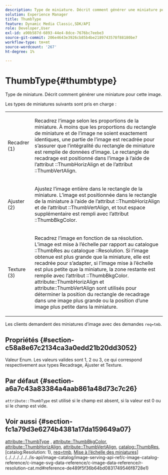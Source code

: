 ```yaml
---
description: Type de miniature. Décrit comment générer une miniature pour cette image.
solution: Experience Manager
title: ThumbType
feature: Dynamic Media Classic,SDK/API
role: Developer,User
exl-id: a90b587d-6893-44e4-8dce-7676bc7eebe3
source-git-commit: 206e4643e3926cb85b4be2189743578f88180be7
workflow-type: tm+mt
source-wordcount: '267'
ht-degree: 1%

---
```


# ThumbType{#thumbtype}

Type de miniature. Décrit comment générer une miniature pour cette image.

Les types de miniatures suivants sont pris en charge :

<table id="simpletable_874E4190A1DC4FB0AE1B2E3734746527"> 
 <tr class="strow"> 
  <td class="stentry"> <p>Recadrer (1) </p></td> 
  <td class="stentry"> <p>Recadrez l’image selon les proportions de la miniature. À moins que les proportions du rectangle de miniature et de l’image ne soient exactement identiques, une partie de l’image est recadrée pour s’assurer que l’intégralité du rectangle de miniature est remplie de données d’image. Le rectangle de recadrage est positionné dans l’image à l’aide de l’attribut <span class="codeph"> ::ThumbHorizAlign</span> et de l’attribut <span class="codeph"> ::ThumbVertAlign</span>. </p></td> 
 </tr> 
 <tr class="strow"> 
  <td class="stentry"> <p>Ajuster (2) </p></td> 
  <td class="stentry"> <p>Ajustez l’image entière dans le rectangle de la miniature. L’image est positionnée dans le rectangle de la miniature à l’aide de l’attribut <span class="codeph"> ::ThumbHorizAlign</span> et de l’attribut <span class="codeph"> ::ThumbVertAlign</span>, et tout espace supplémentaire est rempli avec l’attribut <span class="codeph">::ThumbBkgColor</span>. </p></td> 
 </tr> 
 <tr class="strow"> 
  <td class="stentry"> <p>Texture (3) </p></td> 
  <td class="stentry"> <p>Recadrez l’image en fonction de sa résolution. L’image est mise à l’échelle par rapport au catalogue <span class="codeph"> ::ThumbRes</span> au catalogue <span class="codeph"> ::Resolution</span>. Si l’image obtenue est plus grande que la miniature, elle est recadrée pour s’adapter, si l’image mise à l’échelle est plus petite que la miniature, la zone restante est remplie avec l’attribut <span class="codeph">::ThumbBkgColor</span>. <span class="codeph"> attribute::ThumbHorizAlign</span> et <span class="codeph"> attribute::ThumbVertAlign</span> sont utilisés pour déterminer la position du rectangle de recadrage dans une image plus grande ou la position d’une image plus petite dans la miniature. </p></td> 
 </tr> 
</table>

Les clients demandent des miniatures d’image avec des demandes `req=tmb`.

## Propriétés {#section-c58a8e67c2134ca3a0edd21b20dd3052}

Valeur Enum. Les valeurs valides sont 1, 2 ou 3, ce qui correspond respectivement aux types Recadrage, Ajuster et Texture.

## Par défaut {#section-a6a7c43a83384a4aab861a48d73c7c26}

`attribute::ThumbType` est utilisé si le champ est absent, si la valeur est 0 ou si le champ est vide.

## Voir aussi {#section-fc1a79d3e6274b4381a17da159649a07}

[attribute::ThumbType](../../../../../../is-api/image-catalog/image-serving-api-ref/c-image-catalog-reference/c-attributes-reference/r-thumbtype.md#reference-329e9dbf3e5f49548d1eb61915b538f5) , [attribute::ThumbBkgColor](../../../../../../is-api/image-catalog/image-serving-api-ref/c-image-catalog-reference/c-attributes-reference/r-thumbbkgcolor.md#reference-8e38088e79a54446a9106d0b93c9b31e), [attribute::ThumbHorizAlign](../../../../../../is-api/image-catalog/image-serving-api-ref/c-image-catalog-reference/c-attributes-reference/r-thumbhorizalign.md#reference-0ae8b88669df4769a9053b22aca33691), [attribute::ThumbVertAlign](../../../../../../is-api/image-catalog/image-serving-api-ref/c-image-catalog-reference/c-attributes-reference/r-thumbvertalign.md#reference-d47c6b34588c4855b04ad134e472f04f), [catalog::ThumbRes](../../../../../../is-api/image-catalog/image-serving-api-ref/c-image-catalog-reference/c-image-svg-data-reference/c-image-data-reference/r-thumbres-cat.md#reference-eedb9991397347c3bed5bd0a785c4c69), [catalog:Resolution: 1}, [req=tmb](../../../../../../is-api/http-ref/image-serving-api-ref/c-http-protocol-reference/c-command-reference/r-req/r-req.md#reference-907cdb4a97034db7ad94695f25552e76), [Mise à l’échelle des miniatures](../../../../../../is-api/http-ref/image-serving-api-ref/c-http-protocol-reference/c-notes-on-server-behavior/r-thumbnail-scaling.md#reference-0f71817f721d4913b34816758d69b07f)](../../../../../../is-api/image-catalog/image-serving-api-ref/c-image-catalog-reference/c-image-svg-data-reference/c-image-data-reference/r-resolution-cat.md#reference-de489f5f36b64bd0831749546f8728e1)
